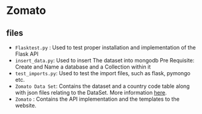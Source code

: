 # Zomato

## files
- `Flasktest.py` : Used to test proper installation and implementation of the Flask API
- `insert_data.py`: Used to insert The dataset into mongodb
                    Pre Requisite: Create and Name a database and a Collection within it
- `test_imports.py`: Used to test the import files, such as flask, pymongo etc.
- `Zomato Data Set`: Contains the dataset and a country code table along with json files relating to the DataSet. More information [here](https://www.kaggle.com/datasets/shrutimehta/zomato-restaurants-data/data).
- `Zomato` : Contains the API implementation and the templates to the website.
